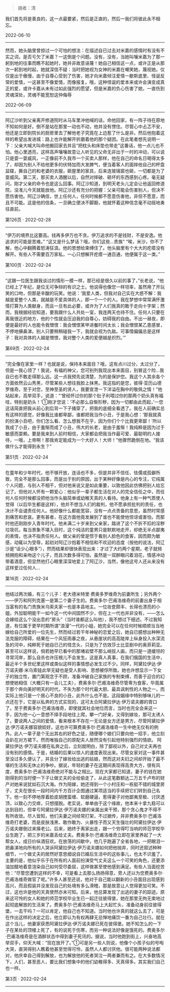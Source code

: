 > 摘者：清


我们首先将是善良的，这一点最要紧，然后是正直的，然后一我们将彼此永不相忘。

2022-06-10

- - - -



然而，她头脑里曾掠过一个可怕的想法：在描述自已过去对米嘉的感情时有没有不实之词，是否亏欠了米嘉？一这倒是个问题。没有，没有，当她叫嚷米嘉为了那一躬到地的往事而瞧不起她时，她并非故意诬蔑！她自己相信这一点，或许正是从那次一躬到地时起，她就深信不疑：当时把她视为女神的米嘉在嘲笑她，蔑视她。仅仅是出于傲慢，由于自尊心受到了伤害，她才向米嘉倾注爱情一歇斯底里、怪诞反常的爱情，一这甚至不像爱情，而像报复。哦，这种怪诞的爱本来或许会演变成真正的爱，或许卡嘉从未有过如此强烈的愿望，但是米嘉的负心伤害了她，一直伤到灵魂深处，灵魂不能宽恕这仲侮辱

2022-06-09

- - - -



阿辽沙听到父亲离开修道院时从马车里冲他喊的话，命他回家，有一阵子待在原地不知如何是好。倒不是站在那里一动也不动，他并没有愣住。尽管心中忐忑不安，他还是立即到院长的厨房里去了解他老子究竟在上边惹了什么是非。然后他抱着这样的希望出发进城：路上也许能解开折磨着他的那个疑团。在此笔者想先说明一下：父亲大喊大叫命他搬回家去并且“把枕头和床垫也带走”这番话，他一点儿也不怕。他心里透亮，这样高声嚷嚷故意让人听见的父命无非出于一时的冲动，可以说只是耍一耍威风，一正像前不久我市一个买卖人那样，他在自己的命名日喝得太多了，却因为别人不给他更多的伏特加而大发脾气，便当着客人的面摔他自己的杯盘盆碟，撕自己的和老婆的衣服，砸屋里的家具，后来连玻璃窗也砸，一切都是为了耍威风。第二天，那买卖人酒醒以后，自然对摔破、砸坏的东西感到心疼。毫无疑问，刚才父亲的命令也是这么回事。阿辽沙知道，到明天老头儿定会让他返回修道院，没准儿今天就能放他。阿辽沙还有充分的把握：父亲可能会伤害别人，但决不愿伤害他。阿辽沙确信，世上任何人，任何时候都不愿意伤害他，非但不愿意，而且不可能。这是他的信条，一旦确立便决不脚蹰，他就怀着这种信念毫不动摇地勇往直前。

第126页 · 2022-02-28

- - - -



“伊万的境界比这要高。钱再多伊万也不贪。伊万追求的不是钱财，不是安逸。他追求的可能是苦难。”
“这又是什么梦话？哦，你们这些…贵族”
“唉，米沙，你不了解，他心中翻腾着怒涛狂浪。他的思想给束缚住了。他头脑里有个大大的疙瘩没有解开。有些人不需要百万家私，一心只想解开疙瘩一通百通，他便属于这一类。”

第100页 · 2022-02-24

- - - -



“这跟一位医生跟我谈过的情形一模一样，那已经是很久以前的事了，”长老说，“他已经上了年纪，是位无可争辩的有识之士。他说得也像您一样坦率，虽然用了开玩笑的口吻，但那是辛酸的玩笑。他说：‘我爱人类，但我对自己实在大惑不解：我越是爱整个人类，就越是不爱具体的人，即一个一个的人。我在梦想中常常满怀激情打算为人类献身，而且一旦有此必要，或许为了人们我真的敢于走向十字架；然而，我根据经验知道，要我跟什么人共处一室，我连两天也待不住。任何人只要在离我很近的地方，他的个性就会压迫我的自尊心，妨碍我的自由。不出一昼夜，即便是最好的人也能令我憎恨：我会憎恨某甲进餐时间太长；我会憎恨某乙患感冒，不停地擤鼻涕。别人只要稍稍碰我一下，我就会视为仇敌。可事情偏偏总是这样子：我对具体的人越是憎恨，我对整个人类的爱便越是炽烈。’”

第69页 · 2022-02-24

- - - -



“完全像在家里一样？也就是说，保持本来面目？哦，这有点川过分，太过分了，但是一我心领了！我说，有福的神父，您可别列我现出本来面目，别冒这个险…我自已也不敢走得那么远。这一点我预先说清楚，为的是保护您。我这个人其余各个方面依然云山秀黑，尽管某些人想往我脸上抹黑。我这指的是您，彼得·亚历山德罗维奇。至于对您，至神至圣的贤人，我要宣泄一下洋溢在胸中的敬佩之情！”他站起来，高举双手，说道：“‘曾经怀过你的那个肚子利喂过你的那两个奶头真有福哇，特别是奶头！’①刚才您说：‘不必那么自惭形秽，因为一切都由此而起，’一您这话简直把我从前心到后背一下子捅穿了，把我的底细全看透了。我在人前确实总有这样的感觉，好像我比谁都卑鄙，谁都把我当作小丑，于是我心想：‘那我就真的扮演小丑吧，你们怎么看、怎么想我不在乎，因为你们个个比我更卑鄙！’所以我成了小丑，由于羞惭而成了小丑，伟大的长老，是由于羞惭！我纯粹是因为过于敏感而耍赖。要是我来到人前时相信，大家都会把我当作最可爱、最聪明的人接待，一哦，上帝啊！那我肯定能成为一个大好人！大师！”他骤然跪倒在地。“我该做什么才能得到永生？”

第51页 · 2022-02-24

- - - -



在童年和少年时代，他不够开放，连话也不多，但是并非不信任、怯儒或孤僻所致，完全不是那么回事，而是出于别的原因，出于某种好像是内心的专注，它纯属个人问题，与别人不相干，但对他来说又是如此重要，以致他因此仿佛把别人给忘记了。但他对人怀有一颗爱心：他似乎一辈子都生活在对人的完全信任之中，而任何人任何时候都没把他当作头脑简单或幼稚天真的人看待。他身上有一种气质使人觉得（以后毕生都是这样），他并不想当人们的裁判，他不愿承担批判的责任，也决计不会谴责任何人。他好像什么都能宽容，没有一点点责备的意思，虽然时常感到痛苦和悲哀。更有甚者，在这方面他竟发展到了谁也不能使他惊讶或害怕，而那时他还刚刚步入青年时代。他未满二十岁来到父亲家，踏进了这个不折不扣的淫秽垃圾坑，每当景象不堪入目时，这个纯洁的童男只是默默地走开，却绝无半点鄙夷的表情，也决不指责任何人。做父亲的曾是惯于看别人脸色的食客，因而颇为敏感，动辄以为受辱，起初对阿辽沙抱着不相信和不欢迎的态度（按他的说法，阿辽沙是“话少心眼多”），然而结果却很快表现出来：才过了大约两个星期，老子就频频拥抱和亲吻这个儿子，而且次数多得可怕，虽然是一双醉眼闪着泪花，情感冲动带着酒意，但显然他打心眼里深深地爱上了阿辽沙，当然，像他这号人还从来没有这样爱过任何人…

第16页 · 2022-02-24

- - - -



他结过两次婚，有三个儿子：老大德米特里·费奥多罗维奇为前妻所生；另外两个——伊万和阿列克塞一是第二个妻子生的。费奥多尔·巴甫洛维奇的前妻出身于相当富有的名门贵族米乌索夫家一也是本县地主。一位妆奁颇丰、长得也漂亮的小姐，外加聪明能干一如今这一代中间固然不少，但在上一代也并非没有，——怎么会嫁给这么个没出息的“房头”（当时谁都这么叫他），我不想过下细述。不过我知道，有位属于更早时期所谓“浪漫”一代的小姐，她完全可以在任何时候顺顺当当地嫁给自己所爱的一位先生，然而经过若干年神秘的恋爱之后，她自已臆想出种种无法克服的障碍，结果在一个风狂雨暴之夜，从悬崖状的高高陡岸上纵身投入水深流急的河中，纯粹死于她自已己的怪念头，只是为了仿效莎士比亚剧中的奥菲莉亚。甚至可以这样说，倘若她早已看中的那堵岩壁不那么峭拔人画，而只是一道缓坦的寻常河岸，那么自杀也许压根儿不会发生。这是真人真事，在我们俄国的生活中，最近半个多世纪里这样或类似这样的事情想必发生过不少。同样，阿黛拉伊达·伊万诺夫娜·米乌索娃此举无疑也是受人影响、思想被俘所致。她也许想显示一下女子的独立性，置门第观念于不顾，准备冲破自己家族的专制束缚，而善于迎合的幻想使她相信（大概只有一会儿工夫），费奥多尔·巴甫洛维奇尽管卑为食客，毕竟属于那个奔向美好明天的时代，不失为那个时代最大胆、最具讽刺性的人物之一，而实际上他只是一个居心不良的小丑，此外什么也不是。这段姻缘中特别够味儿的一点还在于，它是以私奔的方式实现的，这可太合阿黛拉伊达·伊万诺夫娜的胃口了。至于费奥多尔·巴甫洛维奇，即使就其社会地位而言，当时也完全会来这一手，因为他一心一意想不择手段地往上爬，攀一门好亲，又得到嫁妆，那可太诱人了。要说两人之间的爱情，看来根本不存在一无论是女方还是男方，尽管阿黛拉伊达·伊万诺夫娜容貌姣好。这也许可算费奥多尔·巴甫洛维奇一生中绝无仅有的例外。此人一辈子是个无出其右的好色之徒，随便哪个娘们只要向他一招手，他立刻会趴在对方裙下。然而唯独自己的原配夫人居然没有引起他特别强烈的情欲。
阿黛拉伊达·伊万诺夫娜在私奔之后，立刻就明白，除了鄙视以外，自己对丈夫再也没有别的感情。于是，结婚的后果以惊人的速度表现出来。尽管女家对这一事件甚至没过多久便认了，并且分了嫁妆给出逃的姑娘，然而这对夫妇之间却开始了最不堪的生活和无休止的争吵。据说，年轻的妻子在这期间表现得高贵大方，很有风度，费奥多尔·巴甫洛维奇绝对不能与之相比。现在大家都已知道，妻子的钱在她刚得到的当时便一下子让做丈夫的全给偷走了，从此这笔数额达二万五千卢布的财产对她来说犹如石沉大海。作为陪嫁，她还得到一个小村庄和一栋挺不错的城里房子，丈夫在很长一段时间内千方百计企图通过某项适当的手续把它们转到自己名下。他一刻不停地厚着脸皮胡搅蛮缠、软磨硬逼，惹得妻子对他鄙夷至极、讨厌透顶，以致心力交瘁，只想摆脱。老实说，单单由于这个缘故，他本来十拿九稳可以达到目的，但幸亏阿黛拉伊达·伊万诺夫娜的亲属出来干预，那个贪心鬼才不得不有所收敛。尽人皆知，他们夫妻之间经常打架，不过据传，并非费奥多尔·巴甫洛维奇打老婆，而是皮肤浅黑、敢作敢为、火暴性子而又天生强壮的阿黛拉伊达·伊万诺夫娜倒过来揍老公。后来，她终于离家出走，跟一个穷得叮当响的师范学校毕业生跑了，把三岁的米嘉丢给丈夫。费奥多尔·巴甫洛维奇立即在家里养起了一大帮女人，成日价纵酒狂欢。在放荡的间歇中，他几乎跑遍了全省各地，一把眼泪一把鼻涕地向所有的人哭诉阿黛拉伊达·伊万诺夫娜如何把他抛弃，同时还叙述种种细节，一个做丈夫的居然好意思细说自已婚后生活中的这些事儿，也太不识羞了。主要的是，他似乎乐于在所有的人面前扮演受气丈夫这么一个可笑的角色，还要添油加醋地着意渲染自己如何受尽委屈，这样做甚至使他感到满足。有些人当面挖苦他：“尽管您遭到这样的不幸，可是看上去那么扬扬得意，旁人还以为您费奥多尔·巴甫洛维奇做官了呢。”许多人甚至还说，他对于自己能以翻新的小丑面目出现感到高兴，而且假装并没发现自己的处境有多么滑稽，那是故意让人觉得更加可笑。不过，这也许是他的天真使然亦未可知。后来，他总算发现了出逃的妻子的踪迹。原来这可怜的女人和她的师范学校毕业生已一起迁往彼得堡，她在那里无拘无束地过起彻底解放的生活来了。费奥多尔·巴甫洛维奇马上大起忙头，准备动身前往彼得堡，一去干吗？一可以肯定，他自己也不知道。当时他也许真的就这么去了，可是在作出这样的决定之后，他立即认为有权再肆无忌惮地痛饮一番为自己壮行。就在这个当儿，他妻家获悉阿黛拉伊达·伊万诺夫娜已死在彼得堡。她不知怎么的一下子在某处的顶楼上死了，有的说死于伤寒，而另一种说法好像是饿死的。费奥多尔·巴甫洛维奇是在酒醉状态中得到妻子死讯的。据说，当时他跑到街上，兴奋地高举双手，仰天大喊：“现在放开了。”①可是另一些人则说，他像个小孩子似的号啕大哭，直哭得别人瞧着他甚至觉得可怜，虽然人人都讨厌他。很可能两种说法都对，他庆幸自己得到解放，也为解放他的死者哭泣一两者兼而有之。在大多数情况下，人们，甚至恶人，要比我们想象中的他们幼稚得多、天真得多。其实我们自己也一样。

第3页 · 2022-02-24

- - - -

